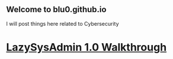 ## Welcome to blu0.github.io

I will post things here related to Cybersecurity

# [LazySysAdmin 1.0 Walkthrough](https://blu0.github.io/LSAWalkthrough/)
